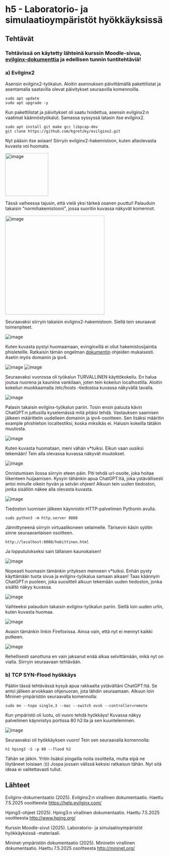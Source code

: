# h5 - Laboratorio- ja simulaatioympäristöt hyökkäyksissä

## Tehtävät

### Tehtävissä on käytetty lähteinä kurssin Moodle-sivua, [evilginx-dokumenttia](https://help.evilginx.com/) ja edellisen tunnin tuntitehtäviä!

### a) Evilginx2
Asensin evilginx2-työkalun. Aloitin asennuksen päivittämällä pakettilistat ja asentamalla saatavilla olevat päivitykset seuraavilla komennoilla.

    sudo apt update
    sudo apt upgrade -y

Kun pakettilistat ja päivitykset oli saatu hoidettua, asensin evilginx2:n vaatimat käännöstyökalut. Samassa syssyssä latasin itse evilginx2.

    sudo apt install git make gcc libpcap-dev
    git clone https://github.com/kgretzky/evilginx2.git

Nyt pääsin itse asiaan! Siirryin evilginx2-hakemistoon, kuten allaolevasta kuvasta voi huomata.

<img width="136" alt="image" src="https://github.com/user-attachments/assets/d511cff0-f98c-45d4-b008-59b94b8d535b" />

Tässä vaiheessa tajusin, että vielä yksi tärkeä osanen puuttui! Palauduin takaisin "normihakemistooni", jossa suoritin kuvassa näkyvät komennot.

<img width="314" alt="image" src="https://github.com/user-attachments/assets/93f79d13-7aa2-49b2-bd5d-4429da5a6fc5" />

Seuraavaksi siirryin takaisin evilginx2-hakemistoon. Siellä tein seuraavat toimenpiteet.

![image](https://github.com/user-attachments/assets/5638a9f7-01df-4e99-a106-7bc885ffcabe)

Kuten kuvasta pystyi huomaamaan, evinginxillä ei ollut hakemistosijaintia phisleteille. Ratkaisin tämän ongelman [dokumentin](https://help.evilginx.com/) ohjeiden mukaisesti. Asetin myös domainin ja ipv4.

![image](https://github.com/user-attachments/assets/6a95aeb7-b7eb-4f4d-bae8-739e0c8a1182)
![image](https://github.com/user-attachments/assets/3c0f011f-c477-4533-ac52-2308c98e1bb9)

Seuraavaksi vuorossa oli työkalun TURVALLINEN käyttökokeilu. En halua joutua nuorena ja kauniina vankilaan, joten tein kokeilun localhostilla. Aloitin kokeilun muokkaamalla /etc/hosts -tiedostoa kuvassa näkyvällä tavalla.

![image](https://github.com/user-attachments/assets/1e09554e-b274-407d-9919-f24fff5a79b5)

Palasin takaisin evilginx-työkalun pariin. Tosin ensin paluuta kävin ChatGPT:n juttusilla kyselemässä mitä pitäisi tehdä. Vastauksen saamisen jälkeen määrittelin uudelleen domainin ja ipv4-osoitteen. Sen lisäksi määritin example phishletsin localtestiksi, koska miksikäs ei. Halusin kokeilla tätäkin muutosta.

![image](https://github.com/user-attachments/assets/205745fa-73a8-4b9f-ba0e-413ba2b8f544)

Kuten kuvasta huomataan, meni vähän v*tuiksi. Eikun vaan uusiksi tekemään! Tein alla olevassa kuvassa näkyvät muutokset.

![image](https://github.com/user-attachments/assets/c2879ce5-ae23-41e9-8715-af58e6cab6d6)

Onnistumisen ilossa siirryin eteen päin. Piti tehdä url-osoite, joka hoitaa liikenteen huijaamisen. Kysyin tähänkin apua ChatGPT:ltä, joka ystävällisesti antoi minulle oikein hyvän ja selvän ohjeen! Alkuun tein uuden tiedoston, jonka sisällön näkee alla olevasta kuvasta.

![image](https://github.com/user-attachments/assets/5e958e65-ec1b-4fa1-93b6-8bb20da452cd)

Tiedoston luomisen jälkeen käynnistin HTTP-palvelimen Pythonin avulla.

    sudo python3 -m http.server 8080

Jännittyneenä siirryin virtuaalikoneen selaimelle. Tärisevin käsin syötin sinne seuraavanlaisen osoitteen.

    http://localhost:8080/hobittinen.html

Ja lopputulokseksi sain tällaisen kaunokaisen!

![image](https://github.com/user-attachments/assets/08ea9787-6587-4157-966f-3a1bdbda2cae)

Nopeasti huomasin tämänkin yrityksen menneen v*tuiksi. Enhän pysty käyttämään tuota sivua ja evilginx-työkalua samaan aikaan! Taas käännyin ChatGPT:n puoleen, joka suositteli alkuun tekemään uuden tiedoston, jonka sisältö näkyy kuvassa.

![image](https://github.com/user-attachments/assets/69d94fd4-4d17-4374-927c-f0270a61d265)

Vaihteeksi palauduin takaisin evilginx-työkalun pariin. Siellä loin uuden urlin, kuten kuvasta huomaa.

![image](https://github.com/user-attachments/assets/4a39d55c-a5fa-4e71-ac71-fbad565ac6c3)

Avasin tämänkin linkin Firefoxissa. Ainoa vain, että nyt ei mennyt kaikki putkeen.

![image](https://github.com/user-attachments/assets/a3db77e5-ddf5-4553-aac0-ff4308b2cffd)

Rehellisesti sanottuna en vain jaksanut enää alkaa selvittämään, mikä nyt on vialla. Siirryin seuraavaan tehtävään.




### b) TCP SYN-Flood hyökkäys
Päätin tässä tehtävässä kysyä apua rakkaalta ystävältäni ChatGPT:ltä. Se antoi jälleen arvokkaan ohjenuoran, jota lähdin seuraamaan. Alkuun loin Mininet-ympäristön seuraavalla komennolla:

    sudo mn --topo single,3 --mac --switch ovsk --controller=remote

Kun ympäristö oli luotu, oli vuoro tehdä hyökkäys! Kuvassa näkyy palvelimen käynnistys portissa 80 h2:lla ja sen kuunteleminen.

![image](https://github.com/user-attachments/assets/c2e6ed69-91e0-43a9-be5a-db51bcd6c7b1)

Seuraavaksi oli hyökkäyksen vuoro! Tein sen seuraavalla komennolla:

    h1 hping3 -S -p 80 --flood h2

Tähän se jäikin. Yritin lisäksi pingailla noita osoitteita, mutta eipä ne löytäneet toisiaan :))) Jospa jossain välissä keksisi ratkaisun tähän. Nyt sitä ideaa ei valitettavasti tullut.


## Lähteet

Evilginx-dokumentaatio (2025). Evilginx2:n virallinen dokumentaatio. Haettu 7.5.2025 osoitteesta https://help.evilginx.com/

Hping3-ohjeet (2025). Hping3:n virallinen dokumentaatio. Haettu 7.5.2025 osoitteesta http://www.hping.org/

Kurssin Moodle-sivut (2025). Laboratorio- ja simulaatioympäristöt hyökkäyksissä -materiaali.

Mininet-ympäristön dokumentaatio (2025). Mininetin virallinen dokumentaatio. Haettu 7.5.2025 osoitteesta http://mininet.org/
